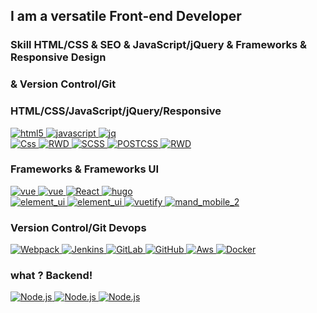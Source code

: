 ## I am a versatile Front-end Developer
### Skill HTML/CSS & SEO & JavaScript/jQuery & Frameworks & Responsive Design
### & Version Control/Git
### HTML/CSS/JavaScript/jQuery/Responsive
<p align="left">
  <a href="#">
     <img src="https://img.shields.io/badge/F2E-Html-html" alt="html5">
  </a>
  <a href="#">
     <img src="https://img.shields.io/badge/F2E-Javascript-javascript" alt="javascript">
  </a>
  <a href="#">
     <img src="https://img.shields.io/badge/F2E-Jquery-jquery" alt="jq">
  </a>
  <br/>
  <a href="#">
     <img src="https://img.shields.io/badge/F2E-CSS-red" alt="Css">
  </a>
  <a href="#">
     <img src="https://img.shields.io/badge/F2E-RWD-red" alt="RWD">
  </a>
  <a href="#">
     <img src="https://img.shields.io/badge/F2E-SCSS-red" alt="SCSS">
  </a>
  <a href="#">
     <img src="https://img.shields.io/badge/F2E-POSTCSS-red" alt="POSTCSS">
  </a>
  <a href="#">
     <img src="https://img.shields.io/badge/F2E-BABEL-red" alt="RWD">
  </a>
</p>

### Frameworks & Frameworks UI

<p>
  <a href="#">
     <img src="https://img.shields.io/badge/Frameworks-Vue-vue" alt="vue">
  </a>
   <a href="#">
     <img src="https://img.shields.io/badge/Frameworks-Vue_NUXT-vue" alt="vue">
  </a>
  <a href="#">
     <img src="https://img.shields.io/badge/Frameworks-React-React" alt="React">
  </a>
  <a href="#">
     <img src="https://img.shields.io/badge/Frameworks-Hugo-hugo" alt="hugo">
  </a>
  <br/>
  <a href="#">
     <img src="https://img.shields.io/badge/tempelate_UI-bootstrap-orange" alt="element_ui">
  </a>
  <a href="#">
     <img src="https://img.shields.io/badge/tempelate_UI-element_ui-orange" alt="element_ui">
  </a>
  <a href="#">
     <img src="https://img.shields.io/badge/tempelate_UI-vuetify_js-orange" alt="vuetify">
  </a>
  <a href="#">
     <img src="https://img.shields.io/badge/tempelate_UI-mand_mobile_2-orange" alt="mand_mobile_2">
  </a>
</p>

### Version Control/Git Devops

<p>
  <a href="#">
     <img src="https://img.shields.io/badge/Version_Control-Webpack-red" alt="Webpack">
  </a>
  <a href="#">
     <img src="https://img.shields.io/badge/CICD-Jenkins-blue" alt="Jenkins">
  </a>
  <a href="#">
     <img src="https://img.shields.io/badge/CICD-GitLab-blue" alt="GitLab">
  </a>
  <a href="#">
     <img src="https://img.shields.io/badge/CICD-GitHub-blue" alt="GitHub">
  </a>
  <a href="#">
     <img src="https://img.shields.io/badge/CLOUD-Aws-blue" alt="Aws">
  </a>
  <a href="#">
     <img src="https://img.shields.io/badge/CLOUD-Docker-blue" alt="Docker">
  </a>
</p>

### what ? Backend!

<p>
  <a href="https://nestjs.com/">
     <img src="https://img.shields.io/badge/Node-Nest.js-blue" alt="Node.js">
  </a>
  <a href="https://developer.mozilla.org/zh-TW/docs/Learn/Server-side/Express_Nodejs/Introduction">
     <img src="https://img.shields.io/badge/Node-Express.js-blue" alt="Node.js">
  </a>
  <a href="https://www.serverless.com/">
     <img src="https://img.shields.io/badge/microservice-serverless-blue" alt="Node.js">
  </a>
</p>
